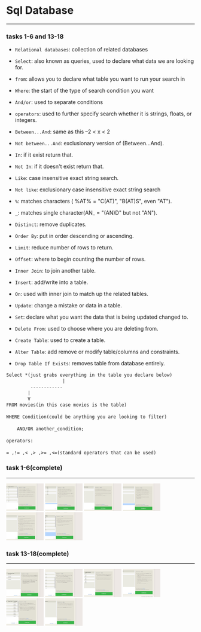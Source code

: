 # Sql Database
<hr>

### tasks 1-6 and 13-18
  - `Relational databases`: collection of related databases
  - `Select`: also known as queries, used to declare what data we are looking for.
  - `from`: allows you to declare what table you want to run your search in 
  - `Where`: the start of the type of search condition you want
  - `And/or`: used to separate conditions
  - `operators`: used to further specify search whether it is strings, floats, or integers.

  - `Between...And`: same as this –2 < x < 2
  - `Not between...And`: exclusionary version of (Between...And).
  - `In`: if it exist return that.
  - `Not In`: if it doesn't exist return that.
  - `Like`: case insensitive exact string search.
  - `Not like`: exclusionary case insensitive exact string search
  - `%`: matches characters ( %AT% = "C(AT)", "B(AT)S", even "AT").
  - `_`: matches single character(AN_ = "(AN)D" but not "AN").
  - `Distinct`: remove duplicates.
  - `Order By`: put in order descending or ascending.
  - `Limit`: reduce number of rows to return.
  - `Offset`: where to begin counting the number of rows.
  - `Inner Join`: to join another table.
  - `Insert`: add/write into a table.
  - `On`: used with inner join to match up the related tables.
  - `Update`: change a mistake or data in a table.
  - `Set`: declare what you want the data that is being updated changed to.
  - `Delete From`: used to choose where you are deleting from.
  - `Create Table`: used to create a table.
  - `Alter Table`: add remove or modify table/columns and constraints. 
  - `Drop Table If Exists`: removes table from database entirely.
  ```
  Select *(just grabs everything in the table you declare below) 
                       |
           ------------
          |
          V
  FROM movies(in this case movies is the table)

  WHERE Condition(could be anything you are looking to filter)

      AND/OR another_condition;

  operators:

  = ,!= ,< ,> ,>= ,<=(standard operators that can be used)

  ```
 ### task 1-6(complete)
 <hr>
  


  <img src="/assets/task 1.jpg" width="100">
  <img src="/assets/task 2.jpg" width="100">
  <img src="/assets/task 3.jpg" width="100">
  <img src="/assets/task 4.jpg" width="100">
  <img src="/assets/review 1.jpg" width="100">
  <img src="/assets/task 6.jpg" width="100">


  ### task 13-18(complete)
 <hr>

  <img src="/assets/task 13.jpg" width="100">
  <img src="/assets/task 14.jpg" width="100">
  <img src="/assets/task 15.jpg" width="100">
  <img src="/assets/task 16.jpg" width="100">
  <img src="/assets/task 17.jpg" width="100">
  <img src="/assets/task 18.jpg" width="100">




  


